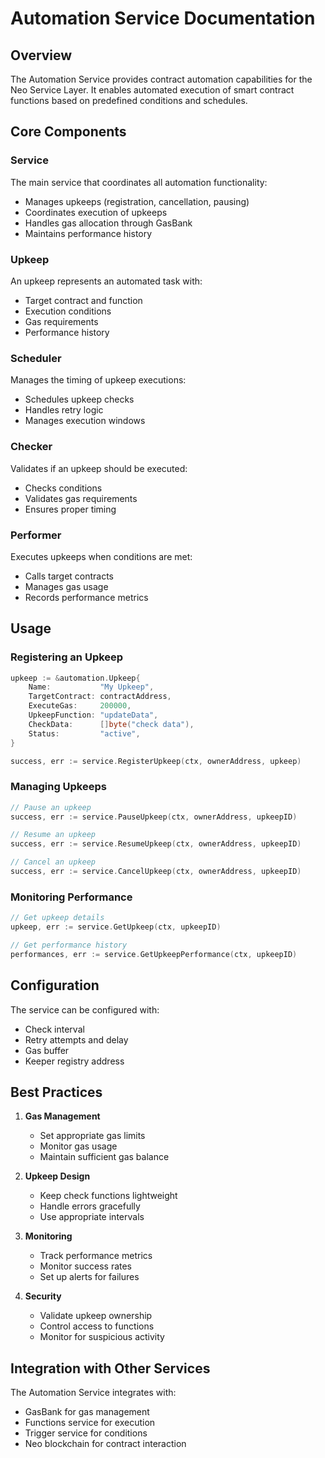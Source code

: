 # Automation Service Documentation

## Overview

The Automation Service provides contract automation capabilities for the Neo Service Layer. It enables automated execution of smart contract functions based on predefined conditions and schedules.

## Core Components

### Service

The main service that coordinates all automation functionality:
- Manages upkeeps (registration, cancellation, pausing)
- Coordinates execution of upkeeps
- Handles gas allocation through GasBank
- Maintains performance history

### Upkeep

An upkeep represents an automated task with:
- Target contract and function
- Execution conditions
- Gas requirements
- Performance history

### Scheduler

Manages the timing of upkeep executions:
- Schedules upkeep checks
- Handles retry logic
- Manages execution windows

### Checker

Validates if an upkeep should be executed:
- Checks conditions
- Validates gas requirements
- Ensures proper timing

### Performer

Executes upkeeps when conditions are met:
- Calls target contracts
- Manages gas usage
- Records performance metrics

## Usage

### Registering an Upkeep

```go
upkeep := &automation.Upkeep{
    Name:           "My Upkeep",
    TargetContract: contractAddress,
    ExecuteGas:     200000,
    UpkeepFunction: "updateData",
    CheckData:      []byte("check data"),
    Status:         "active",
}

success, err := service.RegisterUpkeep(ctx, ownerAddress, upkeep)
```

### Managing Upkeeps

```go
// Pause an upkeep
success, err := service.PauseUpkeep(ctx, ownerAddress, upkeepID)

// Resume an upkeep
success, err := service.ResumeUpkeep(ctx, ownerAddress, upkeepID)

// Cancel an upkeep
success, err := service.CancelUpkeep(ctx, ownerAddress, upkeepID)
```

### Monitoring Performance

```go
// Get upkeep details
upkeep, err := service.GetUpkeep(ctx, upkeepID)

// Get performance history
performances, err := service.GetUpkeepPerformance(ctx, upkeepID)
```

## Configuration

The service can be configured with:
- Check interval
- Retry attempts and delay
- Gas buffer
- Keeper registry address

## Best Practices

1. **Gas Management**
   - Set appropriate gas limits
   - Monitor gas usage
   - Maintain sufficient gas balance

2. **Upkeep Design**
   - Keep check functions lightweight
   - Handle errors gracefully
   - Use appropriate intervals

3. **Monitoring**
   - Track performance metrics
   - Monitor success rates
   - Set up alerts for failures

4. **Security**
   - Validate upkeep ownership
   - Control access to functions
   - Monitor for suspicious activity

## Integration with Other Services

The Automation Service integrates with:
- GasBank for gas management
- Functions service for execution
- Trigger service for conditions
- Neo blockchain for contract interaction